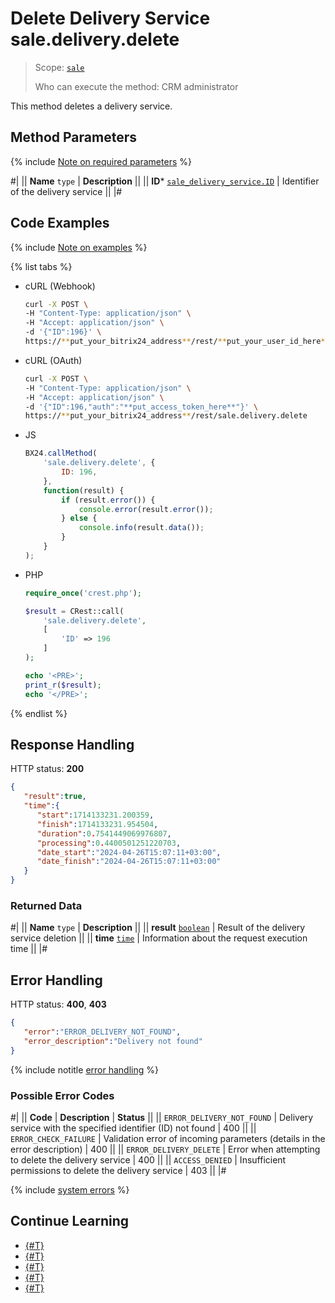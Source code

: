 # Delete Delivery Service sale.delivery.delete

> Scope: [`sale`](../../../scopes/permissions.md)
>
> Who can execute the method: CRM administrator

This method deletes a delivery service.

## Method Parameters

{% include [Note on required parameters](../../../../_includes/required.md) %}

#|
|| **Name**
`type` | **Description** ||
|| **ID***
[`sale_delivery_service.ID`](../../data-types.md) | Identifier of the delivery service   ||
|#

## Code Examples

{% include [Note on examples](../../../../_includes/examples.md) %}

{% list tabs %}

- cURL (Webhook)

    ```bash
    curl -X POST \
    -H "Content-Type: application/json" \
    -H "Accept: application/json" \
    -d '{"ID":196}' \
    https://**put_your_bitrix24_address**/rest/**put_your_user_id_here**/**put_your_webhook_here**/sale.delivery.delete
    ```

- cURL (OAuth)

    ```bash
    curl -X POST \
    -H "Content-Type: application/json" \
    -H "Accept: application/json" \
    -d '{"ID":196,"auth":"**put_access_token_here**"}' \
    https://**put_your_bitrix24_address**/rest/sale.delivery.delete
    ```

- JS

    ```js
    BX24.callMethod(
        'sale.delivery.delete', {
            ID: 196,
        },
        function(result) {
            if (result.error()) {
                console.error(result.error());
            } else {
                console.info(result.data());
            }
        }
    );
    ```

- PHP

    ```php
    require_once('crest.php');

    $result = CRest::call(
        'sale.delivery.delete',
        [
            'ID' => 196
        ]
    );

    echo '<PRE>';
    print_r($result);
    echo '</PRE>';
    ```

{% endlist %}

## Response Handling

HTTP status: **200**

```json
{
   "result":true,
   "time":{
      "start":1714133231.200359,
      "finish":1714133231.954504,
      "duration":0.7541449069976807,
      "processing":0.4400501251220703,
      "date_start":"2024-04-26T15:07:11+03:00",
      "date_finish":"2024-04-26T15:07:11+03:00"
   }
}
```

### Returned Data

#|
|| **Name**
`type` | **Description** ||
|| **result**
[`boolean`](../../../data-types.md) | Result of the delivery service deletion ||
|| **time**
[`time`](../../../data-types.md) | Information about the request execution time ||
|#

## Error Handling

HTTP status: **400**, **403**

```json
{
   "error":"ERROR_DELIVERY_NOT_FOUND",
   "error_description":"Delivery not found"
}
```

{% include notitle [error handling](../../../../_includes/error-info.md) %}

### Possible Error Codes

#|
|| **Code** | **Description** | **Status** ||
|| `ERROR_DELIVERY_NOT_FOUND` | Delivery service with the specified identifier (ID) not found | 400 ||
|| `ERROR_CHECK_FAILURE` | Validation error of incoming parameters (details in the error description) | 400 ||
|| `ERROR_DELIVERY_DELETE` | Error when attempting to delete the delivery service | 400 ||
|| `ACCESS_DENIED` | Insufficient permissions to delete the delivery service | 403 ||
|#

{% include [system errors](../../../../_includes/system-errors.md) %}

## Continue Learning

- [{#T}](./sale-delivery-add.md)
- [{#T}](./sale-delivery-update.md)
- [{#T}](./sale-delivery-config-update.md)
- [{#T}](./sale-delivery-config-get.md)
- [{#T}](./sale-delivery-get-list.md)